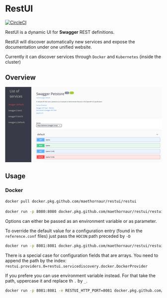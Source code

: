 # RestUI

[![CircleCI](https://circleci.com/gh/MaethorNaur/restui.svg?style=svg)](https://circleci.com/gh/MaethorNaur/restui)

RestUI is a dynamic UI for **Swagger** REST definitions.

RestUI will discover automatically new services and expose the documentation
under one unified website.

Currently it can discover services through `Docker` and `Kubernetes` (inside the cluster)

## Overview

![overview](./docs/overview.png "Overview")

## Usage

### Docker

```sh
docker pull docker.pkg.github.com/maethornaur/restui/restui

docker run -p 8080:8080 docker.pkg.github.com/maethornaur/restui/restui

```

Options can either be passed as an environment variable or as parameter.

To override the default value for a configuration entry (found in the
`reference.conf` files) just pass the `HOCON` path preceded by `-D`

```sh
docker run -p 8081:8081 docker.pkg.github.com/maethornaur/restui/restui -Drestui.http.port=8081
```

There is a special case for configuration fields that are arrays.
You need to append the path by the index:
`restui.providers.0=restui.servicediscovery.docker.DockerProvider`

If you prefere you can use environment variable instead.
For that take the path, uppercase it and replace th `.` by `_`.

```sh
docker run -p 8081:8081 -e RESTUI_HTTP_PORT=8081 docker.pkg.github.com/maethornaur/restui/restui
```
